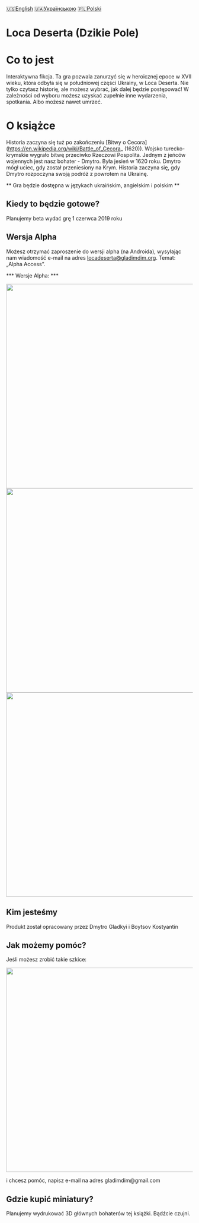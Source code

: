 [🇺🇸English](index_en.md)
[🇺🇦Українською](index.md)
[🇵🇱Polski](index_pl.md)


# Loca Deserta (Dzikie Pole)

# Co to jest

Interaktywna fikcja. Ta gra pozwala zanurzyć się w heroicznej epoce w XVII wieku, która odbyła się w południowej części Ukrainy, w Loca Deserta. Nie tylko czytasz historię, ale możesz wybrać, jak dalej będzie postępować! W zależności od wyboru możesz uzyskać zupełnie inne wydarzenia, spotkania. Albo możesz nawet umrzeć.


# O książce

Historia zaczyna się tuż po zakończeniu [Bitwy o Cecora] (https://en.wikipedia.org/wiki/Battle_of_Cecora_ (1620)). Wojsko turecko-krymskie wygrało bitwę przeciwko Rzeczowi Pospolita. Jednym z jeńców wojennych jest nasz bohater - Dmytro. Była jesień w 1620 roku. Dmytro mógł uciec, gdy został przeniesiony na Krym. Historia zaczyna się, gdy Dmytro rozpoczyna swoją podróż z powrotem na Ukrainę.

** Gra będzie dostępna w językach ukraińskim, angielskim i polskim **

## Kiedy to będzie gotowe?

Planujemy beta wydać grę 1 czerwca 2019 roku

## Wersja Alpha

Możesz otrzymać zaproszenie do wersji alpha (na Androida), wysyłając nam wiadomość e-mail na adres locadeserta@gladimdim.org. Temat: „Alpha Access”.

*** Wersje Alpha: ***
<p align="center">
  <img src="images/screenshot_landing.jpg" width="550">
  <img src="images/screenshot_story_list.jpg" width="550">
  <img src="images/select_option.jpg" width="550">
</p>

## Kim jesteśmy

Produkt został opracowany przez Dmytro Gladkyi i Boytsov Kostyantin

## Jak możemy pomóc?

Jeśli możesz zrobić takie szkice:
<p align="center">
  <img src="images/Vesterfeld_example.jpg" width="550">
</p>
 i chcesz pomóc, napisz e-mail na adres gladimdim@gmail.com

## Gdzie kupić miniatury?

Planujemy wydrukować 3D głównych bohaterów tej książki. Bądźcie czujni.
